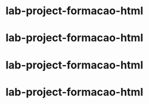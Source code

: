 ﻿# lab-project-formacao-html
# lab-project-formacao-html
# lab-project-formacao-html
# lab-project-formacao-html
